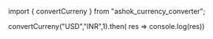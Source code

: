 import { convertCurreny } from "ashok_currency_converter";


convertCurreny("USD","INR",1).then( res => console.log(res))
